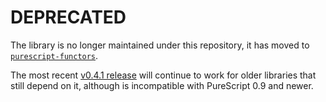 # DEPRECATED

The library is no longer maintained under this repository, it has moved to [`purescript-functors`](https://github.com/purescript/purescript-functors).

The most recent [v0.4.1 release](https://github.com/purescript/purescript-coproducts/releases/tag/v0.4.1) will continue to work for older libraries that still depend on it, although is incompatible with PureScript 0.9 and newer.
